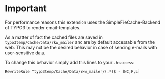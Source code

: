 # Important
For performance reasons this extension uses the SimpleFileCache-Backend of TYPO3 to render email-templates.

As a matter of fact the cached files are saved in `typo3temp/Cache/Data/rkw_mailer` and are by default accessable from the web. This may not be the desired behavior in case of sending e-mails with user-sensitive data.

To change this behavior simply add this lines to your `.htaccess`:

```
RewriteRule ^typo3temp/Cache/Data/rkw_mailer/(.*)$ - [NC,F,L]
```